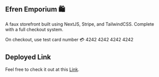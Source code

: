 ## Efren Emporium  🛍️
A faux storefront built using NextJS, Stripe, and TailwindCSS. Complete with a full checkout system.

On checkout, use test card number 💳 4242 4242 4242 4242

## Deployed Link
Feel free to check it out at this [Link](https://next-js-emporium.vercel.app/).
